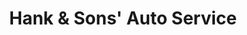 ---
title: "Hank & Sons' Auto Service"
url: /trevose/hank-and-sons-auto-service/
shop: car repair
---